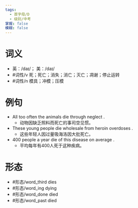 ```yaml
---
tags:
  - 首字母/D
  - 级别/中考
掌握: false
模糊: false
---
```

# 词义
- 英：/daɪ/； 美：/daɪ/
- #词性/v  死；死亡；消失；消亡；灭亡；凋谢；停止运转
- #词性/n  模具；冲模；压模
# 例句
- All too often the animals die through neglect .
	- 动物因缺乏照料而死亡的事司空见惯。
- These young people die wholesale from heroin overdoses .
	- 这些年轻人因过量吸海洛因大批死亡。
- 400 people a year die of this disease on average .
	- 平均每年有400人死于这种疾病。
# 形态
- #形态/word_third dies
- #形态/word_ing dying
- #形态/word_done died
- #形态/word_past died
